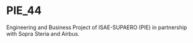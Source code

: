# PIE_44
Engineering and Business Project of ISAE-SUPAERO (PIE) in partnership with Sopra Steria and Airbus. 
